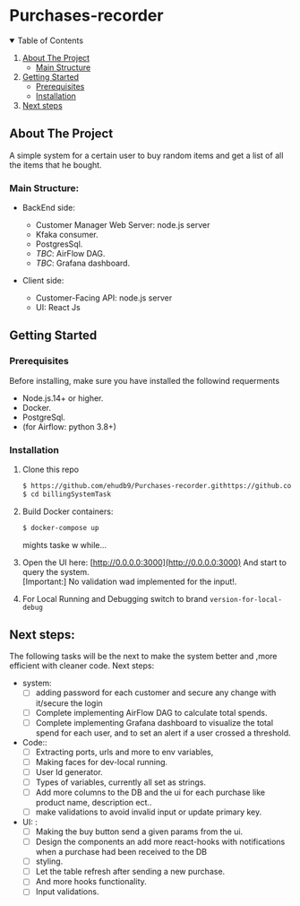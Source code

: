 # Purchases-recorder

<!-- TABLE OF CONTENTS -->
<details open="open">
  <summary>Table of Contents</summary>
  <ol>
    <li>
      <a href="#about-the-project">About The Project</a>
      <ul>
        <li><a href="#Main-Structure">Main Structure</a></li>
      </ul>
    </li>
    <li>
      <a href="#getting-started">Getting Started</a>
      <ul>
        <li><a href="#prerequisites">Prerequisites</a></li>
        <li><a href="#installation">Installation</a></li>
      </ul>
    </li>
    <li><a href="#NextStep">Next steps</a></li>
  </ol>
</details>

<!-- ABOUT THE PROJECT -->
## About The Project

A simple system for a certain user to buy random items and get a list of all the items that he bought.

<!-- Main Structure -->
### Main Structure:

* BackEnd side: 
  - Customer Manager Web Server: node.js server 
  - Kfaka consumer.
  - PostgresSql.
  - *TBC*: AirFlow DAG.
  - *TBC*: Grafana dashboard.

* Client side:
  - Customer-Facing API: node.js server
  - UI: React Js

<!-- GETTING STARTED -->
## Getting Started

### Prerequisites

Before installing, make sure you have installed the followind requerments
- Node.js.14+ or higher.
- Docker.
- PostgreSql.
- (for Airflow: python 3.8+)

### Installation

1. Clone this repo
   ```sh
   $ https://github.com/ehudb9/Purchases-recorder.githttps://github.com/ehudb9/Purchases-recorder.git
   $ cd billingSystemTask
   ```
2. Build Docker containers:
   ```sh
   $ docker-compose up
   ```
   mights taske w while...
4. Open the UI here:  [http://0.0.0.0:3000](http://0.0.0.0:3000)
   And start to query the system.
   <br /> [Important:] No validation wad implemented for the input!.

5. For Local Running and Debugging switch to brand `version-for-local-debug`

<!-- NextStep -->
## Next steps:
   The following tasks will be the next to make the system better and ,more efficient with cleaner code.
   Next steps:

   * system:
        - [ ] adding password for each customer and secure any change with it/secure the login
        - [ ] Complete implementing AirFlow DAG to calculate total spends.
        - [ ] Complete implementing Grafana dashboard to visualize the total spend for each user, and to set an alert if a user crossed a threshold.
        
   * Code::
        - [ ] Extracting ports, urls and more to env variables,
        - [ ] Making faces for dev-local running.
        - [ ] User Id generator.
        - [ ] Types of variables, currently all set as strings.
        - [ ] Add more columns to the DB and the ui for each purchase like product name, description ect..
        - [ ] make validations to avoid invalid input or update primary key.

   * UI: :
        - [ ] Making the buy button send a given params from the ui.
        - [ ] Design the components an add more react-hooks with notifications when a purchase had been received to the DB
        - [ ] styling.
        - [ ] Let the table refresh after sending a new purchase.
        - [ ] And more hooks functionality.
        - [ ] Input validations.
